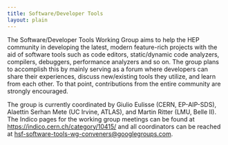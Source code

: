 ```yaml
---
title: Software/Developer Tools 
layout: plain
---
```


The Software/Developer Tools Working Group aims to help the HEP community in developing the latest, modern feature-rich projects
with the aid of software tools such as code editors, static/dynamic code analyzers, compilers, debuggers, performance analyzers and so on.
The group plans to accomplish this by mainly serving as a forum where developers can share their experiences, discuss new/existing tools they utilize,
and learn from each other. To that point, contributions from the entire community are strongly encouraged.

The group is currently coordinated by Giulio Eulisse (CERN, EP-AIP-SDS), Alaettin Serhan Mete (UC Irvine, ATLAS), and Martin Ritter (LMU, Belle II).
The Indico pages for the working group meetings can be found at <https://indico.cern.ch/category/10415/> and
all coordinators can be reached at <hsf-software-tools-wg-conveners@googlegroups.com>.
